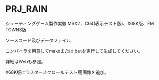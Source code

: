 # PRJ_RAIN
シューティングゲーム製作実験 MSX2、C64(表示テスト版)、X68K版、FM TOWNS版

ソースコード及びデータファイル

コンパイラを用意してmakeまたは.batを実行して生成してください。

詳細はWebも参照。

X68K版にラスタースクロールテスト用画像を追加。
